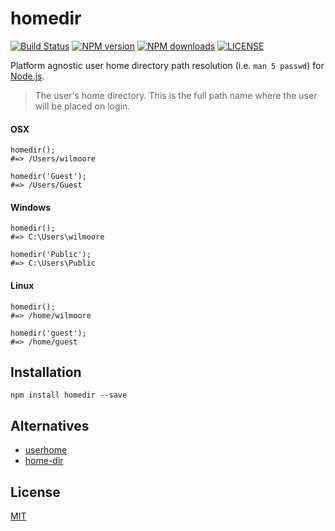 # homedir

[![Build Status](http://img.shields.io/travis/wilmoore/node-homedir.svg)](https://travis-ci.org/wilmoore/node-homedir) [![NPM version](http://img.shields.io/npm/v/node-homedir.svg)](https://www.npmjs.org/package/node-homedir) [![NPM downloads](http://img.shields.io/npm/dm/node-homedir.svg)](https://www.npmjs.org/package/node-homedir) [![LICENSE](http://img.shields.io/npm/l/node-homedir.svg)](license)

  Platform agnostic user home directory path resolution (i.e. `man 5 passwd`) for [Node.js][].

> The user's home directory. This is the full path name where the user will be placed on login.

#### OSX

    homedir();
    #=> /Users/wilmoore

    homedir('Guest');
    #=> /Users/Guest

#### Windows

    homedir();
    #=> C:\Users\wilmoore

    homedir('Public');
    #=> C:\Users\Public

#### Linux

    homedir();
    #=> /home/wilmoore

    homedir('guest');
    #=> /home/guest

## Installation

    npm install homedir --save

## Alternatives

- [userhome][]
- [home-dir][]


## License

  [MIT](LICENSE)

[userhome]: https://www.npmjs.org/package/userhome
[home-dir]: https://www.npmjs.org/package/home-dir
[Node.js]:  http://nodejs.org

